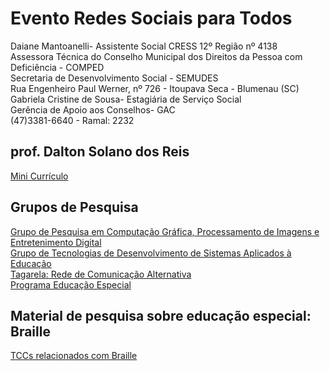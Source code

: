 # Evento Redes Sociais para Todos

Daiane Mantoanelli- Assistente Social CRESS 12º Região nº 4138  
Assessora Técnica do Conselho Municipal dos Direitos da Pessoa com Deficiência - COMPED  
Secretaria de Desenvolvimento Social - SEMUDES  
Rua Engenheiro Paul Werner, nº 726 - Itoupava Seca - Blumenau (SC)  
Gabriela Cristine de Sousa- Estagiária de Serviço Social  
Gerência de Apoio aos Conselhos- GAC  
(47)3381-6640 - Ramal: 2232  

## prof. Dalton Solano dos Reis

[Mini Currículo](https://github.com/dalton-reis/dalton-reis/blob/main/README.md "Mini Currículo")  

## Grupos de Pesquisa

[Grupo de Pesquisa em Computação Gráfica, Processamento de Imagens e Entretenimento Digital](http://gcg.inf.furb.br/ "GCG")  
[Grupo de Tecnologias de Desenvolvimento de Sistemas Aplicados à Educação](http://tecedu.inf.furb.br/ "TecEdu")  
[Tagarela: Rede de Comunicação Alternativa](http://gcg.inf.furb.br/?page_id=992 "Tagarela")  
[Programa Educação Especial](https://github.com/dalton-reis/programa_EducacaoEspecial "Programa Educação Especial")  

## Material de pesquisa sobre educação especial: Braille

[TCCs relacionados com Braille](Braille.md "TCCs relacionados com Braille")  
